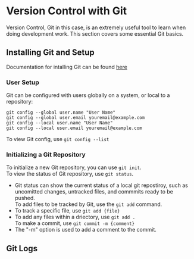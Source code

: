 # Version Control with Git   
Version Control, Git in this case, is an extremely useful tool to learn when doing development work. This section covers some essential Git basics.

## Installing Git and Setup 
Documentation for intalling Git can be found [here](https://git-scm.com/book/en/v2/Getting-Started-Installing-Git)   

### User Setup   
Git can be configured with users globally on a system, or local to a repository:
```
git config --global user.name "User Name"
git config --global user.email youremail@example.com
git config --local user.name "User Name"
git config --local user.email youremail@example.com
```

To view Git config, use ```git config --list```

### Initializing a Git Repository   
To initialize a new Git repository, you can use ```git init```.     
To view the status of Git repository, use ```git status```.   
 - Git status can show the current status of a local git repostiroy, such as uncomitted changes, untracked files, and commmits ready to be pushed.   
To add files to be tracked by Git, use the ```git add``` command.   
 - To track a specific file, use ```git add {file}```   
 - To add any files within a driectory, use ```git add .```   
To make a commit, use ```git commit -m {comment}```   
 - The "-m" option is used to add a comment to the commit.   



## Git Logs   
